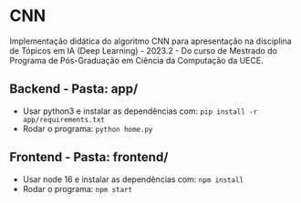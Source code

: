 # CNN

Implementação didática do algoritmo CNN para apresentação na disciplina de Tópicos em IA (Deep Learning) - 2023.2 - Do curso de Mestrado do Programa de Pós-Graduação em Ciência da Computação da UECE.


## Backend - Pasta: app/
- Usar python3 e instalar as dependências com:
  `pip install -r app/requirements.txt`
- Rodar o programa:
  `python home.py`

## Frontend - Pasta: frontend/
- Usar node 16 e instalar as dependências com:
  `npm install`
- Rodar o programa:
  `npm start`
